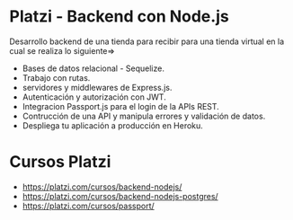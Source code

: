 
# Platzi - Backend con Node.js

Desarrollo backend de una tienda para recibir para una tienda virtual en la cual se realiza lo siguiente=>

* Bases de datos relacional - Sequelize.
* Trabajo con rutas.
* servidores y middlewares de Express.js.
* Autenticación y autorización con JWT.
* Integracion Passport.js para el login de la APIs REST.
* Contrucción de una API y manipula errores y validación de datos.
* Despliega tu aplicación a producción en Heroku.

# Cursos Platzi

* https://platzi.com/cursos/backend-nodejs/
* https://platzi.com/cursos/backend-nodejs-postgres/
* https://platzi.com/cursos/passport/
